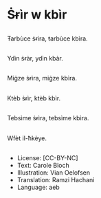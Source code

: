 # Ṡɍìr w kbìr

##
Ŧarbùce ṡɍìra, ŧarbùce kbìra.

##


##
Ydìn ṡɍàr, ydìn kbàr.

##


##
Miġze ṡɍìra, miġze kbìra.

##


##
Ktèb ṡɍìr, ktèb kbìr.

##


##
Tebsìme ṡɍìra, tebsìme kbìra.

##


##
Wfèt il-ħkèye.

##
* License: [CC-BY-NC]
* Text: Carole Bloch
* Illustration: Vian Oelofsen
* Translation: Ramzi Hachani
* Language: aeb

